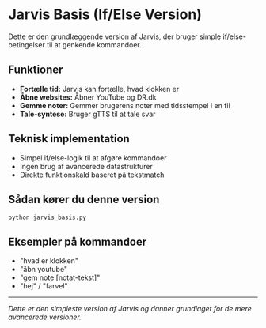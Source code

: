 # Jarvis Basis (If/Else Version)

Dette er den grundlæggende version af Jarvis, der bruger simple if/else-betingelser til at genkende kommandoer.

## Funktioner

- **Fortælle tid:** Jarvis kan fortælle, hvad klokken er
- **Åbne websites:** Åbner YouTube og DR.dk
- **Gemme noter:** Gemmer brugerens noter med tidsstempel i en fil
- **Tale-syntese:** Bruger gTTS til at tale svar

## Teknisk implementation

- Simpel if/else-logik til at afgøre kommandoer
- Ingen brug af avancerede datastrukturer
- Direkte funktionskald baseret på tekstmatch

## Sådan kører du denne version

```
python jarvis_basis.py
```

## Eksempler på kommandoer

- "hvad er klokken"
- "åbn youtube"
- "gem note [notat-tekst]"
- "hej" / "farvel"

---

*Dette er den simpleste version af Jarvis og danner grundlaget for de mere avancerede versioner.*
